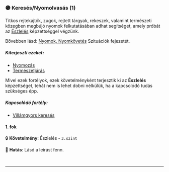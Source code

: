 ### 🟣 Keresés/Nyomolvasás (1)

Titkos rejtekajtók, zugok, rejtett tárgyak, rekeszek, valamint természeti közegben megbújó nyomok felkutatásában adhat segítséget, amely próbát az [Észlelés](../kepzettsegek.vilagi/eszleles.md) képzettséggel végzünk.

Bővebben lásd: [Nyomok, Nyomkövetés](../152_01_nyomok_nyomkovetes_termeszet.md) Szituációk fejezetét.

##### Kiterjeszti ezeket:
- [Nyomozás](../kepzettsegek.vilagi/nyomozas.md)
- [Természetjárás](../kepzettsegek.vilagi/termeszetjaras.md)

Mivel ezek fortélyok, ezek követelményként terjesztik ki az **Észlelés** képzettséget, tehát nem is lehet dobni nélkülük, ha a kapcsolódó tudás szükséges épp.

##### Kapcsolódó fortély:
- [Villámgyors keresés](villamgyors.kereses.md)


#### 1. fok

🔒 **Követelmény**: Észlelés - `3.szint`

🌟 **Hatás**: Lásd a leírást fenn.

<br />

---

